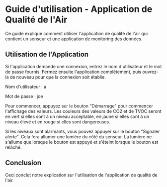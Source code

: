 # Guide d'utilisation - Application de Qualité de l'Air

Ce guide explique comment utiliser l'application de qualité de l'air qui contient un senseur et une application de monitoring des données.

## Utilisation de l'Application

Si l'application demande une connexion, entrez le nom d'utilisateur et le mot de passe fournis. Fermez ensuite l'application complètement, puis ouvrez-la de nouveau pour que la connexion soit établie.

Nom d'utilisateur : a

Mot de passe : joe

Pour commencer, appuyez sur le bouton "Démarrage" pour commencer l'affichage des valeurs. Les couleurs des valeurs de CO2 et de TVOC seront en vert si elles sont à un niveau acceptable, en jaune si elles sont à un niveau élevé et en rouge si elles sont dangereuses.

Si les niveaux sont alarmants, vous pouvez appuyer sur le bouton "Signaler alerte". Cela fera allumer une lumière du côté du senseur. La lumière ne s'allume que lorsque le bouton est appuyé et s'éteint lorsque le bouton est relâché.

## Conclusion

Ceci conclut notre explication sur l'utilisation de l'application de qualité de l'air.
